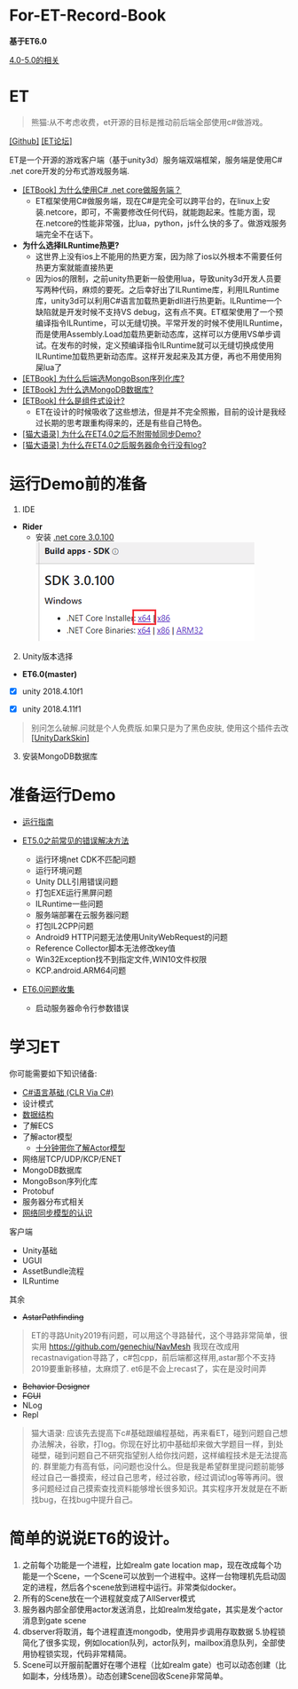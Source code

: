 # For-ET-Record-Book

**基于ET6.0**

[4.0-5.0的相关](https://bbs.honorworkroom.com/forum.php?mod=viewthread&tid=210&extra=page%3D1)

# ET

> 熊猫:从不考虑收费，et开源的目标是推动前后端全部使用c#做游戏。

[[Github]](https://github.com/egametang/ET)
[[ET论坛]](https://bbs.honorworkroom.com/forum.php)

ET是一个开源的游戏客户端（基于unity3d）服务端双端框架，服务端是使用C# .net core开发的分布式游戏服务端.


- [[ETBook] 为什么使用C# .net core做服务端？](https://github.com/egametang/ET/blob/master/Book/1.2%E4%B8%BA%E4%BB%80%E4%B9%88%E4%BD%BF%E7%94%A8.net%20core.md)
  - ET框架使用C#做服务端，现在C#是完全可以跨平台的，在linux上安装.netcore，即可，不需要修改任何代码，就能跑起来。性能方面，现在.netcore的性能非常强，比lua，python，js什么快的多了。做游戏服务端完全不在话下。
- **为什么选择ILRuntime热更?**
  - 这世界上没有ios上不能用的热更方案，因为除了ios以外根本不需要任何热更方案就能直接热更
  - 因为ios的限制，之前unity热更新一般使用lua，导致unity3d开发人员要写两种代码，麻烦的要死。之后幸好出了ILRuntime库，利用ILRuntime库，unity3d可以利用C#语言加载热更新dll进行热更新。ILRuntime一个缺陷就是开发时候不支持VS debug，这有点不爽。ET框架使用了一个预编译指令ILRuntime，可以无缝切换。平常开发的时候不使用ILRuntime，而是使用Assembly.Load加载热更新动态库，这样可以方便用VS单步调试。在发布的时候，定义预编译指令ILRuntime就可以无缝切换成使用ILRuntime加载热更新动态库。这样开发起来及其方便，再也不用使用狗屎lua了
- [[ETBook] 为什么后端选MongoBson序列化库?](https://github.com/egametang/ET/blob/master/Book/3.2%E5%BC%BA%E5%A4%A7%E7%9A%84MongoBson%E5%BA%93.md)
- [[ETBook] 为什么选MongoDB数据库?](https://bbs.honorworkroom.com/forum.php?mod=viewthread&tid=183&extra=page%3D1)
- [[ETBook] 什么是组件式设计?](https://github.com/egametang/ET/blob/master/Book/3.3%E4%B8%80%E5%88%87%E7%9A%86%E7%BB%84%E4%BB%B6.md)
  - ET在设计的时候吸收了这些想法，但是并不完全照搬，目前的设计是我经过长期的思考跟重构得来的，还是有些自己特色。
- [[猫大语录] 为什么在ET4.0之后不附带帧同步Demo?](https://bbs.honorworkroom.com/forum.php?mod=viewthread&tid=211&highlight=%E7%8A%B6%E6%80%81%E5%90%8C%E6%AD%A5)
- [[猫大语录] 为什么在ET4.0之后服务器命令行没有log?](https://bbs.honorworkroom.com/forum.php?mod=viewthread&tid=151&highlight=repl)



# 运行Demo前的准备

1. IDE
  - **Rider**
    - 安装 [.net core 3.0.100](https://dotnet.microsoft.com/download/dotnet-core/3.0)
![](Img/netcore30.png)
2. Unity版本选择
  - **ET6.0(master)**

  - [x] unity 2018.4.10f1
  - [x] unity 2018.4.11f1


>别问怎么破解.问就是个人免费版.如果只是为了黑色皮肤, 使用这个插件去改 [[UnityDarkSkin]](https://github.com/Gluschenko/UnityDarkSkin)
3. 安装MongoDB数据库


# 准备运行Demo

- [运行指南](https://github.com/egametang/ET/blob/master/Book/1.1%E8%BF%90%E8%A1%8C%E6%8C%87%E5%8D%97.md)

- [ET5.0之前常见的错误解决方法](https://bbs.honorworkroom.com/forum.php?mod=viewthread&tid=203&extra=page%3D1)
  - 运行环境net CDK不匹配问题
  - 运行环境问题
  - Unity DLL引用错误问题
  - 打包EXE运行黑屏问题
  - ILRuntime一些问题
  - 服务端部署在云服务器问题
  - 打包IL2CPP问题
  - Android9 HTTP问题无法使用UnityWebRequest的问题
  - Reference Collector脚本无法修改key值
  - Win32Exception找不到指定文件,WIN10文件权限
  - KCP.android.ARM64问题
- [ET6.0问题收集](https://bbs.honorworkroom.com/forum.php?mod=viewthread&tid=239&page=1&extra=#pid645)
  - 启动服务器命令行参数错误


# 学习ET


你可能需要如下知识储备:
- [C#语言基础 (CLR Via C#)](/Base/CSharpBase.md)
- 设计模式
- [数据结构](/Base/DataStructure.md)
- 了解ECS
- 了解actor模型
  - [十分钟带你了解Actor模型](https://www.brianstorti.com/the-actor-model/)
- 网络层TCP/UDP/KCP/ENET
- MongoDB数据库
- MongoBson序列化库
- Protobuf
- 服务器分布式相关
- [网络同步模型的认识](https://www.gameres.com/849046.html?tdsourcetag=s_pcqq_aiomsg)

客户端
- Unity基础
- UGUI
- AssetBundle流程
- ILRuntime

其余
- ~~AstarPathfinding~~
> ET的寻路Unity2019有问题，可以用这个寻路替代，这个寻路非常简单，很实用
https://github.com/genechiu/NavMesh
我现在改成用recastnavigation寻路了，c#包cpp，前后端都这样用,astar那个不支持2019要重新移植，太麻烦了. et6是不会上recast了，实在是没时间弄

- ~~Behavior Designer~~
- ~~FGUI~~
- NLog
- Repl


>猫大语录:
应该先去提高下c#基础跟编程基础，再来看ET，碰到问题自己想办法解决，谷歌，打log。你现在好比初中基础却来做大学题目一样，到处碰壁，碰到问题自己不研究指望别人给你找问题，这样编程技术是无法提高的.
群里能力有高有低，问问题也没什么。但是我是希望群里提问题前能够经过自己一番摸索，经过自己思考，经过谷歌，经过调试log等等再问。很多问题经过自己摸索查找资料能够增长很多知识。其实程序开发就是在不断找bug，在找bug中提升自己。




# 简单的说说ET6的设计。

1. 之前每个功能是一个进程，比如realm gate location map，现在改成每个功能是一个Scene，一个Scene可以放到一个进程中。这样一台物理机先启动固定的进程，然后各个scene放到进程中运行。非常类似docker。
2. 所有的Scene放在一个进程就变成了AllServer模式
3. 服务器内部全部使用actor发送消息，比如realm发给gate，其实是发个actor消息到gate scene
4. dbserver将取消，每个进程直连mongodb，使用异步调用存取数据
5.协程锁简化了很多实现，例如location队列，actor队列，mailbox消息队列，全部使用协程锁实现，代码非常精简。
6. Scene可以开服前配置好在哪个进程（比如realm gate）也可以动态创建（比如副本，分线场景）。动态创建Scene回收Scene非常简单。
